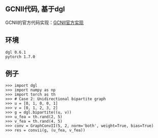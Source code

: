 ## GCNII代码, 基于dgl
GCNII的官方代码实现：[GCNII官方实现](https://github.com/chennnM/GCNII) 

## 环境
```
dgl 0.6.1
pytorch 1.7.0
```

## 例子

```
>>> import dgl
>>> import numpy as np
>>> import torch as th
>>> # Case 2: Unidirectional bipartite graph
>>> u = [0, 1, 0, 0, 1]
>>> v = [0, 1, 2, 3, 2]
>>> g = dgl.bipartite((u, v))
>>> u_fea = th.rand(2, 5)
>>> v_fea = th.rand(4, 5)
>>> conv = GraphConvII(5, 2, norm='both', weight=True, bias=True)
>>> res = convii(g, (u_fea, v_fea))
```
